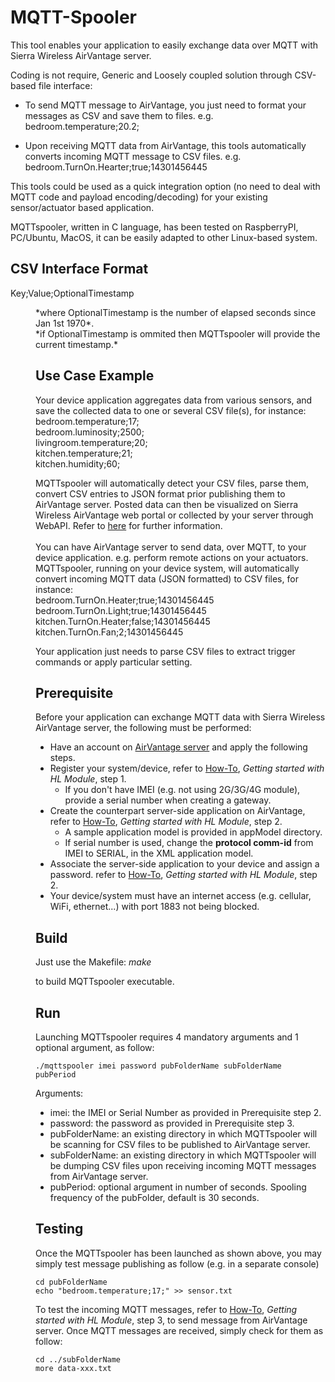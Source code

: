 MQTT-Spooler
============

This tool enables your application to easily exchange data over MQTT with Sierra Wireless AirVantage server.

Coding is not require, Generic and Loosely coupled solution through CSV-based file interface:

* To send MQTT message to AirVantage, you just need to format your messages as CSV and save them to files. e.g. bedroom.temperature;20.2;

* Upon receiving MQTT data from AirVantage, this tools automatically converts incoming MQTT message to CSV files. e.g. bedroom.TurnOn.Hearter;true;14301456445

This tools could be used as a quick integration option (no need to deal with MQTT code and payload encoding/decoding) for your existing sensor/actuator based application.

MQTTspooler, written in C language, has been tested on RaspberryPI, PC/Ubuntu, MacOS, it can be easily adapted to other Linux-based system.

CSV Interface Format
--------------------
Key;Value;OptionalTimestamp
<dd>*where OptionalTimestamp is the number of elapsed seconds since Jan 1st 1970*.<br>
<dd>*if OptionalTimestamp is ommited then MQTTspooler will provide the current timestamp.*

Use Case Example
----------------
Your device application aggregates data from various sensors, and save the collected data to one or several CSV file(s), for instance:<br>
bedroom.temperature;17;<br>
bedroom.luminosity;2500;<br>
livingroom.temperature;20;<br>
kitchen.temperature;21;<br>
kitchen.humidity;60;<br>

MQTTspooler will automatically detect your CSV files, parse them, convert CSV entries to JSON format prior publishing them to AirVantage server.
Posted data can then be visualized on Sierra Wireless AirVantage web portal or collected by your server through WebAPI. Refer to [here]() for further information.
<br>
<br>
You can have AirVantage server to send data, over MQTT, to your device application. e.g. perform remote actions on your actuators.
MQTTspooler, running on your device system, will automatically convert incoming MQTT data (JSON formatted) to CSV files, for instance:<br>
bedroom.TurnOn.Heater;true;14301456445<br>
bedroom.TurnOn.Light;true;14301456445<br>
kitchen.TurnOn.Heater;false;14301456445<br>
kitchen.TurnOn.Fan;2;14301456445<br>

Your application just needs to parse CSV files to extract trigger commands or apply particular setting.
 
Prerequisite
------------
Before your application can exchange MQTT data with Sierra Wireless AirVantage server, the following must be performed:
* Have an account on [AirVantage server](https://eu.airvantage.net/) and apply the following steps.
* Register your system/device, refer to [How-To](), *Getting started with HL Module*, step 1.
    * If you don't have IMEI (e.g. not using 2G/3G/4G module), provide a serial number when creating a gateway.
* Create the counterpart server-side application on AirVantage, refer to [How-To](), *Getting started with HL Module*, step 2.
    * A sample application model is provided in appModel directory.
    * If serial number is used, change the __protocol comm-id__ from IMEI to SERIAL, in the XML application model.
* Associate the server-side application to your device and assign a password. refer to [How-To](), *Getting started with HL Module*, step 2.
* Your device/system must have an internet access (e.g. cellular, WiFi, ethernet...) with port 1883 not being blocked.

Build
-----
Just use the Makefile:
*make*

to build MQTTspooler executable.

Run
---
Launching MQTTspooler requires 4 mandatory arguments and 1 optional argument, as follow:
~~~
./mqttspooler imei password pubFolderName subFolderName pubPeriod
~~~

Arguments:
* imei:				the IMEI or Serial Number as provided in Prerequisite step 2.
* password: 		the password as provided in Prerequisite step 3.
* pubFolderName:	an existing directory in which MQTTspooler will be scanning for CSV files to be published to AirVantage server.
* subFolderName:	an existing directory in which MQTTspooler will be dumping CSV files upon receiving incoming MQTT messages from AirVantage server.
* pubPeriod:		optional argument in number of seconds. Spooling frequency of the pubFolder, default is 30 seconds.


Testing
-------
Once the MQTTspooler has been launched as shown above, you may simply test message publishing as follow (e.g. in a separate console)
~~~
cd pubFolderName
echo "bedroom.temperature;17;" >> sensor.txt
~~~

To test the incoming MQTT messages, refer to [How-To](), *Getting started with HL Module*, step 3, to send message from AirVantage server.
Once MQTT messages are received, simply check for them as follow:
~~~
cd ../subFolderName
more data-xxx.txt
~~~
